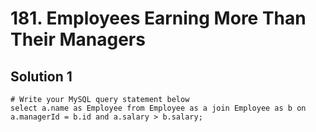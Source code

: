 # 181. Employees Earning More Than Their Managers

## Solution 1

```
# Write your MySQL query statement below
select a.name as Employee from Employee as a join Employee as b on a.managerId = b.id and a.salary > b.salary;
```
